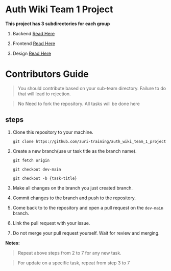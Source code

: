 
  
  
  

#  Auth Wiki Team 1 Project

  
  

**This project has 3 subdirectories for each group**

  

1.  Backend [Read Here](https://github.com/zuri-training/auth_wiki_team_1_project/blob/main/backend)

2.  Frontend [Read Here](https://github.com/zuri-training/auth_wiki_team_1_project/blob/main/frontend)

3.  Design [Read Here](https://github.com/zuri-training/auth_wiki_team_1_project/blob/main/design)

  

#  Contributors Guide

  

> You should contribute based on your sub-team directory. Failure to do that will lead to rejection. 

> No Need to fork the repository. All tasks will be done here

steps
--

1.  Clone this repository to your machine.

	`git clone https://github.com/zuri-training/auth_wiki_team_1_project`

2.  Create a new branch(use ur task title as the branch name).

	`git fetch origin`

	`git checkout dev-main`

	`git checkout -b {task-title}`

3.  Make all changes on the branch you just created branch.

4.  Commit changes to the branch and push to the repository.

5.  Come back to to the repository and open a pull request on the `dev-main` branch.

6.  Link the pull request with your issue.

7.  Do not merge your pull request yourself. Wait for review and merging.

  

**Notes:**
>Repeat above steps from 2 to 7 for any new task. 

>For update on a specific task, repeat from step 3 to 7
